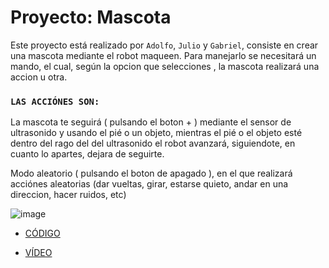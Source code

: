 # Proyecto: Mascota 
Este proyecto está realizado por `Adolfo`, `Julio` y ``Gabriel``, consiste en crear una mascota mediante el robot maqueen.
Para manejarlo se necesitará un mando, el cual, según la opcion que selecciones , la mascota realizará una accion u otra.

### `LAS ACCIÓNES SON:`

La mascota te seguirá ( pulsando el boton + ) mediante el sensor de ultrasonido y usando el pié o un objeto, mientras el pié o el objeto esté dentro del rago del del ultrasonido el robot avanzará, siguiendote, en cuanto lo apartes, dejara de seguirte.

Modo aleatorio ( pulsando el boton de apagado ), en el que realizará acciónes aleatorias (dar vueltas, girar, estarse quieto, andar en una direccion, hacer ruidos, etc)

![image]()

- [CÓDIGO]()

- [VÍDEO]()
